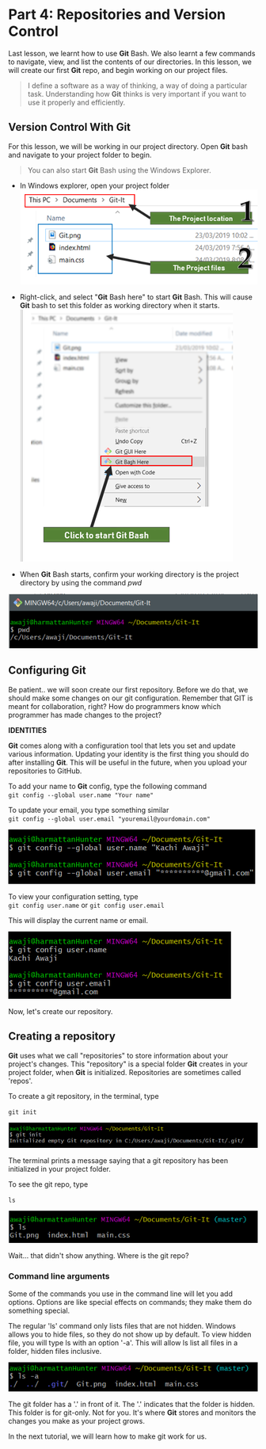 # Part 4: Repositories and Version Control

Last lesson, we learnt how to use __Git__ Bash. We also learnt a few commands to navigate, view, and list the contents of our directories. In this lesson, we will create our first __Git__ repo, and begin working on our project files.

> I define a software as a way of thinking, a way of doing a particular task. Understanding how __Git__ thinks is very important if you want to use it properly and efficiently.  

## Version Control With __Git__
For this lesson, we will be working in our project directory. Open __Git__ bash and navigate to your project folder to begin.  
> You can also start __Git__ Bash using the Windows Explorer. 
* In Windows explorer, open your project folder  
![The Project Folder](./images/17-ProjectFolder.png)  

* Right-click, and select "__Git__ Bash here" to start __Git__ Bash. This will cause __Git__ bash to set this folder as working directory when it starts.  
![Launching __Git__ Bash through windows explorer](./images/18-GitBashHere.png)  

* When __Git__ Bash starts, confirm your working directory is the project directory by using the command *pwd*  

![pwd in git bash](./images/19-PWDGitBash.png)  

## Configuring __Git__
Be patient.. we will soon create our first repository. Before we do that, we should make some changes on our git configuration. Remember that GIT is meant for collaboration, right? How do programmers know which programmer has made changes to the project?

__IDENTITIES__

__Git__ comes along with a configuration tool that lets you set and update various information. Updating your identity is the first thing you should do after installing __Git__. This will be useful in the future, when you upload your repositories to GitHub.

To add your name to __Git__ config, type the following command  
`git config --global user.name "Your name" `  

To update your email, you type something similar  
`git config --global user.email "youremail@yourdomain.com"`  

![pwd in git bash](./images/20-configGit.png)  


To view your configuration setting, type  
`git config user.name`  or `git config user.email`

This will display the current name or email. 

![pwd in git bash](./images/21-ConfigGit.png)  

Now, let's create our repository.

## Creating a repository
__Git__ uses what we call "repositories" to store information about your project's changes. This "repository" is a special folder __Git__ creates in your project folder, when __Git__ is initialized. Repositories are sometimes called 'repos'.

To create a git repository, in the terminal, type 

`git init`

![pwd in git bash](./images/22-GitInitialize.png)  

The terminal prints a message saying that a git repository has been initialized in your project folder.

To see the git repo, type

` ls `

![pwd in git bash](./images/23-LsAfterGit.png)  

Wait... that didn't show anything. Where is the git repo?

### Command line arguments

Some of the commands you use in the command line will let you add options. Options are like special effects on commands; they make them do something special.

The regular 'ls' command only lists files that are not hidden. Windows allows you to hide files, so they do not show up by default. To view hidden file, you will type ls with an option '-a'. This will allow ls list all files in a folder, hidden files inclusive. 

![pwd in git bash](./images/24-LsWithAoptio.png)  

The git folder has a '.' in front of it. The '.' indicates that the folder is hidden. 
This folder is for git-only. Not for you. It's where __Git__ stores and monitors the changes you make as your project grows.


In the next tutorial, we will learn how to make git work for us.
